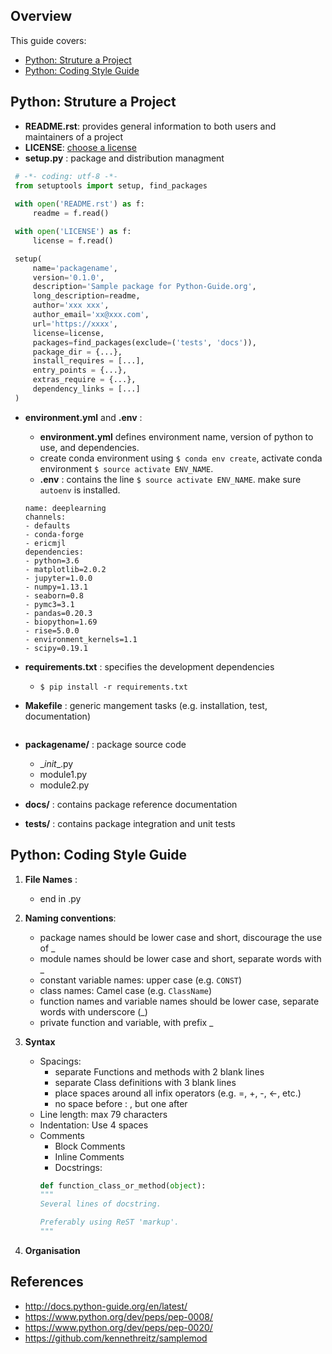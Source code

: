 ## Overview
This guide covers: 
* [Python: Struture a Project](https://github.com/chenkonturek/CodingGuides/blob/master/Python_project_guide.md#python-struture-project)  
* [Python: Coding Style Guide](https://github.com/chenkonturek/CodingGuides/blob/master/Python_project_guide.md#python-coding-style-guide)


## Python: Struture a Project 

* **README.rst**: provides general information to both users and maintainers of a project 
* **LICENSE**: [choose a license](http://choosealicense.com/)  
* **setup.py** : package and distribution managment 
```python
 # -*- coding: utf-8 -*-
 from setuptools import setup, find_packages
 
 with open('README.rst') as f:
     readme = f.read()

 with open('LICENSE') as f:
     license = f.read()

 setup(
     name='packagename',
     version='0.1.0',
     description='Sample package for Python-Guide.org',
     long_description=readme,
     author='xxx xxx',
     author_email='xx@xxx.com',
     url='https://xxxx',
     license=license,
     packages=find_packages(exclude=('tests', 'docs')),
     package_dir = {...},
     install_requires = [...],
     entry_points = {...},
     extras_require = {...},
     dependency_links = [...]
 )
```

* **environment.yml** and **.env** :  
    * **environment.yml** defines environment name, version of python to use, and dependencies. 
    * create conda environment using `$ conda env create`, activate conda environment `$ source activate ENV_NAME`. 
    * **.env** : contains the line `$ source activate ENV_NAME`. make sure `autoenv` is installed.  
    ```
    name: deeplearning 
    channels:
    - defaults
    - conda-forge
    - ericmjl
    dependencies:
    - python=3.6
    - matplotlib=2.0.2
    - jupyter=1.0.0
    - numpy=1.13.1
    - seaborn=0.8
    - pymc3=3.1
    - pandas=0.20.3
    - biopython=1.69
    - rise=5.0.0
    - environment_kernels=1.1
    - scipy=0.19.1
    ```
  
* **requirements.txt** : specifies the development dependencies 
  * `$ pip install -r requirements.txt`  
* **Makefile** : generic mangement tasks (e.g. installation, test, documentation)
  ```
  
  ```
 
* **packagename/** : package source code 
  * \__init__.py
  * module1.py
  * module2.py
* **docs/** : contains package reference documentation 
* **tests/** : contains package integration and unit tests  
  

## Python: Coding Style Guide 

1. **File Names** : 
   * end in .py 
2. **Naming conventions**: 
   * package names should be lower case and short, discourage the use of _ 
   * module names should be lower case and short, separate words with _ 
   * constant variable names: upper case (e.g. `CONST`)
   * class names: Camel case (e.g. `ClassName`) 
   * function names and variable names should be lower case, separate words with underscore (_) 
   * private function and variable, with prefix _  
   
3. **Syntax** 
    * Spacings:  
      * separate Functions and methods with 2 blank lines
      * separate Class definitions with 3 blank lines
      * place spaces around all infix operators (e.g. =, +, -, <-, etc.) 
      * no space before : , but one after 
    * Line length:  max 79 characters 
    * Indentation: Use 4 spaces  
    * Comments 
      * Block Comments  
      * Inline Comments   
      * Docstrings: 
      ```python 
      def function_class_or_method(object):
      """
      Several lines of docstring.

      Preferably using ReST 'markup'.
      """
      ```
      
 4. **Organisation** 

## References 
* http://docs.python-guide.org/en/latest/
* https://www.python.org/dev/peps/pep-0008/
* https://www.python.org/dev/peps/pep-0020/
* https://github.com/kennethreitz/samplemod 




